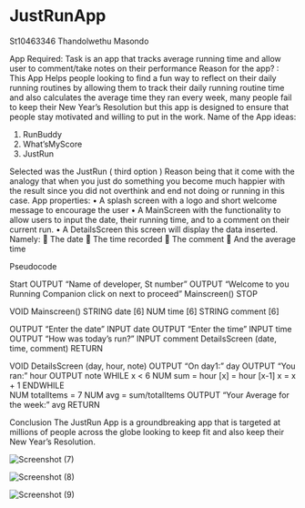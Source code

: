 # JustRunApp
St10463346
Thandolwethu Masondo

App Required: Task is an app that tracks average running time and allow user to comment/take notes on their performance 
Reason for the app? : This App Helps people looking to find a fun way to reflect on their daily running routines by allowing them to track their daily running routine time and also calculates the average time they ran every week, many people fail to keep their New Year’s Resolution but this app is designed to ensure that people stay motivated and willing to put in the work. 
Name of the App ideas:
1.	RunBuddy
2.	What’sMyScore
3.	JustRun

Selected was the JustRun ( third option ) Reason being that it come with the analogy that when you just do something you become much happier with the result since you did not overthink and end not doing or running in this case.
App properties: 
•	A splash screen with a logo and short welcome message to encourage the user
•	A MainScreen with the functionality to allow users to input the date, their running time, and to a comment on their current run.
•	A DetailsScreen this screen will display the data inserted. Namely:
	The date
	The time recorded
	The comment
	And the average time

Pseudocode

Start
OUTPUT “Name of developer, St number”
OUTPUT “Welcome to you Running Companion click on next to proceed”
Mainscreen()
STOP

VOID Mainscreen()
STRING date [6]
NUM time [6]
STRING comment [6]


OUTPUT “Enter the date”
INPUT date
OUTPUT “Enter the time”
INPUT time
OUTPUT “How was today’s run?”
INPUT comment
DetailsScreen (date, time, comment)
RETURN

VOID DetailsScreen (day, hour, note)
OUTPUT “On day1:” day
OUTPUT “You ran:” hour
OUTPUT note
WHILE x < 6
NUM sum = hour [x] = hour [x-1]
x = x + 1
ENDWHILE	
NUM totalItems = 7
NUM avg = sum/totalItems
OUTPUT “Your Average for the week:” avg
RETURN


Conclusion
The JustRun App is a groundbreaking app that is targeted at millions of people across the globe looking to keep fit and also keep their New Year’s Resolution.

![Screenshot (7)](https://github.com/user-attachments/assets/9fa0ce48-5a2a-4def-86b9-337e38238bad)

![Screenshot (8)](https://github.com/user-attachments/assets/c8d1f91b-e7aa-43e0-9106-5d1978b0be32)

![Screenshot (9)](https://github.com/user-attachments/assets/c54d508c-3f73-465e-a6e4-4af5c8215de6)



